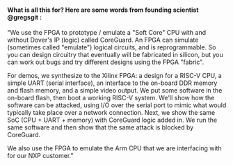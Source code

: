 ####  What is all this for?  Here are some words from founding scientist @gregsgit :

<p>

"We use the FPGA to prototype / emulate a "Soft Core" CPU with and without Dover's IP (logic) called CoreGuard.
An FPGA can simulate (sometimes called "emulate") logical circuits, and is reprogrammable. So you can design circuitry that eventually will be fabricated in silicon, but you can work out bugs and try different designs using the FPGA "fabric".

For demos, we synthesize to the Xilinx FPGA: a design for a RISC-V CPU, a simple UART (serial interface), an interface to the on-board DDR memory and flash memory, and a simple video output. We put some software in the on-board flash, then boot a working RISC-V system. We'll show how the software can be attacked, using I/O over the serial port to mimic what would typically take place over a network connection. Next, we show the same SoC (CPU + UART + memory) with CoreGuard logic added in. We run the same software and then show that the same attack is blocked by CoreGuard.

We also use the FPGA to emulate the Arm CPU that we are interfacing with for our NXP customer."

</p>
